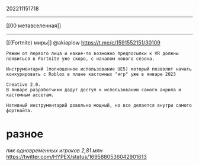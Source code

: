 202211151718
***
[[00 метавселенная]]
***
[[(Fortnite) миры]]
@akiaplow
https://t.me/c/1591552151/30109
```
Режим от первого лица и какие-то возможно предпосылки к VR должны появиться в Fortnite уже скоро, с началом нового сезона.

Инструментарий (полноценное использование UE5) который позволит начать конкурировать с Roblox в плане кастомных "игр" уже в январе 2023
```

```
Creative 2.0. 
В январе разработчики дадут доступ к использованию самого анрила и кастомным ассетам.
```

```
Нативный инструментарий довольно мощный, но все делается внутри самого фортнайта.
```

# разное
*пик одновременных игроков 2,81 млн*
https://twitter.com/HYPEX/status/1695880536042901613